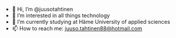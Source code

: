 - 👋 Hi, I’m @juusotahtinen
- 👀 I’m interested in all things technology
- 🌱 I’m currently studying at Häme University of applied sciences
- 📫 How to reach me: juuso.tahtinen88@hotmail.com

<!---
juusotahtinen/juusotahtinen is a ✨ special ✨ repository because its `README.md` (this file) appears on your GitHub profile.
You can click the Preview link to take a look at your changes.
--->

